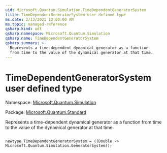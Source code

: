 ```yaml
---
uid: Microsoft.Quantum.Simulation.TimeDependentGeneratorSystem
title: TimeDependentGeneratorSystem user defined type
ms.date: 2/13/2021 12:00:00 AM
ms.topic: managed-reference
qsharp.kind: udt
qsharp.namespace: Microsoft.Quantum.Simulation
qsharp.name: TimeDependentGeneratorSystem
qsharp.summary: >-
  Represents a time-dependent dynamical generator as a function
  from time to the value of the dynamical generator at that time.
---
```


# TimeDependentGeneratorSystem user defined type

Namespace: [Microsoft.Quantum.Simulation](xref:Microsoft.Quantum.Simulation)

Package: [Microsoft.Quantum.Standard](https://nuget.org/packages/Microsoft.Quantum.Standard)


Represents a time-dependent dynamical generator as a functionfrom time to the value of the dynamical generator at that time.

```qsharp

newtype TimeDependentGeneratorSystem = ((Double -> Microsoft.Quantum.Simulation.GeneratorSystem));
```

